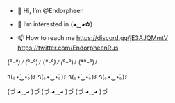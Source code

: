 - 👋 Hi, I’m @Endorpheen
 
- 👀 I’m interested in (◕‿◕✿) 

- 📫 How to reach me https://discord.gg/jE3AJQMmtV https://twitter.com/EndorpheenRus

(*°ｰ°)ﾉ (*°ｰ°)ﾉ (*°ｰ°)ﾉ (*°ｰ°)ﾉ (*°ｰ°)ﾉ

٩(｡•́‿•̀｡)۶ ٩(｡•́‿•̀｡)۶ ٩(｡•́‿•̀｡)۶ ٩(｡•́‿•̀｡)۶

(づ ◕‿◕ )づ (づ ◕‿◕ )づ (づ ◕‿◕ )づ


